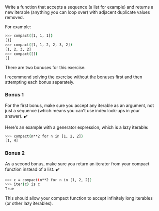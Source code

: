 Write a function that accepts a sequence (a list for example) and returns a new iterable (anything you can loop over) with adjacent duplicate values removed.

For example:

```bash
>>> compact([1, 1, 1])
[1]
>>> compact([1, 1, 2, 2, 3, 2])
[1, 2, 3, 2]
>>> compact([])
[]
```
There are two bonuses for this exercise.

I recommend solving the exercise without the bonuses first and then attempting each bonus separately.

### Bonus 1

For the first bonus, make sure you accept any iterable as an argument, not just a sequence (which means you can't use index look-ups in your answer). ✔️

Here's an example with a generator expression, which is a lazy iterable:

```bash
>>> compact(n**2 for n in [1, 2, 2])
[1, 4]
```

### Bonus 2

As a second bonus, make sure you return an iterator from your compact function instead of a list. ✔️

```bash
>>> c = compact(n**2 for n in [1, 2, 2])
>>> iter(c) is c
True
```

This should allow your compact function to accept infinitely long iterables (or other lazy iterables).